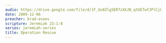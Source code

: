 ```yaml
---
audio: https://drive.google.com/file/d/1F_Uu0ZlgSER7zXkJN_qtUE7wfJPlCjLI/view
date: 2009-12-06
preacher: brad-evans
scripture: Jeremiah 23:1-8
series: jeremiah-series
title: Operation Rescue
---
```

